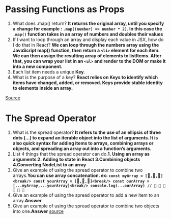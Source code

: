 # Passing Functions as Props

1. What does .map() return? **It returns the original array, until you specify a change for example : `.map((number) => number * 2)`. In this case the `.map()` function takes in an array of numbers and doubles their values**
4. If I want to loop through an array and display each value in JSX, how do I do that in React? **We can loop through the numbers array using the JavaScript map() function, then return a `<li>` element for each item. We can then assign the resulting array of elements to listItems. After that, you can wrap your list in an `<ul>` and render to the DOM or make it into a new component.**
5. Each list item needs a unique **Key**. 
6. What is the purpose of a key? **React relies on Keys to identify which items have changed, added, or removed. Keys provide stable identity to elements inside an array.**

[Source](https://reactjs.org/docs/lists-and-keys.html)

# The Spread Operator

1. What is the spread operator? **It refers to the use of an ellipsis of three dots (…) to expand an iterable object into the list of arguments. It is also quick syntax for adding items to arrays, combining arrays or objects, and spreading an array out into a function’s arguments.**
2. List 4 things that the spread operator can do.**1. Using an array as arguments 2. Adding to state in React 3.Combining objects 4.Converting NodeList to an array**
3. Give an example of using the spread operator to combine two arrays.**You can use array concatenation. ex: `const myArray = [`🤪`,`🐻`,`🎌`] <break/>
const yourArray = [`🙂`,`🤗`,`🤩`]<break/>
const ourArray = [...myArray,...yourArray]<break/>
console.log(...ourArray) // 🤪 🐻 🎌 🙂 🤗 🤩`**
4. Give an example of using the spread operator to add a new item to an array.**Answer**
5. Give an example of using the spread operator to combine two objects into one.**Answer**
[source](https://medium.com/coding-at-dawn/how-to-use-the-spread-operator-in-javascript-b9e4a8b06fab)
